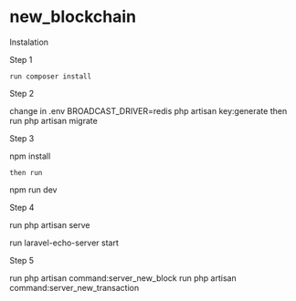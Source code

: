 # new_blockchain


Instalation


Step 1 

    run composer install
    
Step 2

  change in .env BROADCAST_DRIVER=redis
  php artisan key:generate
  then run  php artisan migrate
  
Step 3

  npm install 
    
    then run 
  
  npm run dev
  
Step 4
  
  run php artisan serve
  
  run  laravel-echo-server start
   
Step 5

run  php artisan command:server_new_block
run  php artisan command:server_new_transaction


   
  

  
  

    
